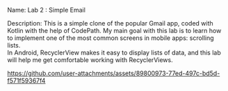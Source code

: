 Name: Lab 2 : Simple Email

Description: This is a simple clone of the popular Gmail app, coded with Kotlin with the help of CodePath.
My main goal with this lab is to learn how to implement one of the most common screens in mobile apps: scrolling lists.  
In Android, RecyclerView makes it easy to display lists of data, and this lab will help me get comfortable working with RecyclerViews.



https://github.com/user-attachments/assets/89800973-77ed-497c-bd5d-f571f59367f4


